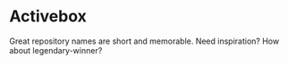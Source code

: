 # Activebox
Great repository names are short and memorable. Need inspiration? How about legendary-winner?

